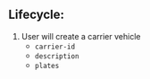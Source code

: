## Lifecycle:

1. User will create a carrier vehicle
    - `carrier-id`
    - `description`
    - `plates`
